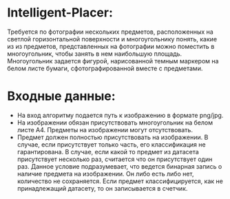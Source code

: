 # Intelligent-Placer:
Требуется по фотографии нескольких предметов, расположенных на светлой горизонтальной поверхности и многоугольнику понять, какие из из предметов, представленных на фотографии можно поместить в многоугольник, чтобы занять в нем наибольшую площадь. Многоугольник задается фигурой, нарисованной темным маркером на белом листе бумаги, сфотографированной вместе с предметами.

# Входные данные:
- На вход алгоритму подается путь к изображению в формате png/jpg.
- На изображении обязан присутствовать многоугольник на белом листе A4. Предметы на изображении могут отсутствовать.
- Предмет должен полностью присутствовать на изображении. В случае, если присутствует только часть, его классификация не гарантирована.
В случае, если какой то предмет из датасета присутствует несколько раз, считается что он присутствует один раз. Данное условие подразумевает, что ведется бинарная запись о наличие предмета на изображении. Он либо есть либо нет, количество не сохраняется. Если предмет классифицируется, как не принадлежащий датасету, то он записывается в счетчик.

